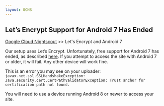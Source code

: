 ```yaml
---
layout: GCNS
---
```


## Let’s Encrypt Support for Android 7 Has Ended
[Google Cloud Nightscout](./GoogleCloud.md) >> Let's Encrypt and Android 7  

Our setup uses Let’s Encrypt. Unfortunately, free support for Android 7 has ended, as described [here](https://community.letsencrypt.org/t/support-for-android-7-and-older-from-oct-2024/216446).  If you attempt to access the site with Android 7 or older, it will fail. Any other device will work fine.  

This is an error you may see on your uploader:  
`javax.net.ssl.SSLHandshakeException: Java.security.cert.CertPathValidatorException: Trust anchor for certification path not found.`  
  
You will need to use a device running Android 8 or newer to access your site.  
  
